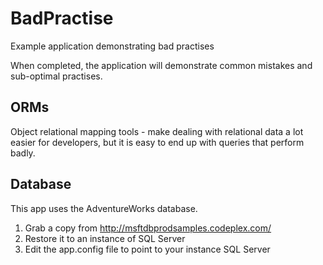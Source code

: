 # BadPractise
Example application demonstrating bad practises

When completed, the application will demonstrate common mistakes and sub-optimal practises.

## ORMs
Object relational mapping tools - make dealing with relational data a lot easier for developers, but it is easy to end up with
queries that perform badly.

## Database
This app uses the AdventureWorks database. 

1. Grab a copy from http://msftdbprodsamples.codeplex.com/
2. Restore it to an instance of SQL Server
3. Edit the app.config file to point to your instance SQL Server
